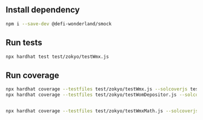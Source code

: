 ## Install dependency

```bash
npm i --save-dev @defi-wonderland/smock
```

## Run tests

```bash
npx hardhat test test/zokyo/testWmx.js
```

## Run coverage

```bash
npx hardhat coverage --testfiles test/zokyo/testWmx.js --solcoverjs test/zokyo/.solcover.js
npx hardhat coverage --testfiles test/zokyo/testWomDepositor.js --solcoverjs test/zokyo/.solcover.js


npx hardhat coverage --testfiles test/zokyo/testWmxMath.js --solcoverjs test/zokyo/.solcover.js

```
